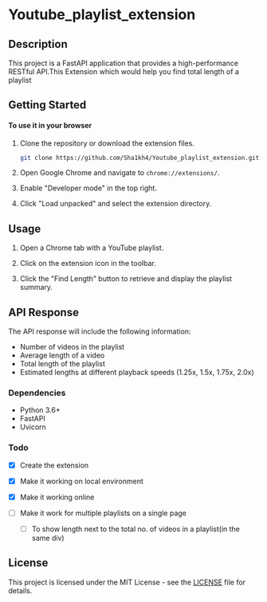 # Youtube_playlist_extension


## Description

This project is a FastAPI application that provides a high-performance RESTful API.This Extension which would help you find total length of a playlist

## Getting Started

#### To use it in your browser
1. Clone the repository or download the extension files.

    ```bash
    git clone https://github.com/Sha1kh4/Youtube_playlist_extension.git
    ```

2. Open Google Chrome and navigate to `chrome://extensions/`.

3. Enable "Developer mode" in the top right.

4. Click "Load unpacked" and select the extension directory.


## Usage

1. Open a Chrome tab with a YouTube playlist.

2. Click on the extension icon in the toolbar.

3. Click the "Find Length" button to retrieve and display the playlist summary.
## API Response

The API response will include the following information:

- Number of videos in the playlist
- Average length of a video
- Total length of the playlist
- Estimated lengths at different playback speeds (1.25x, 1.5x, 1.75x, 2.0x)

### Dependencies

- Python 3.6+
- FastAPI
- Uvicorn


### Todo

- [x] Create the extension
- [x] Make it working on local environment
- [x] Make it working online

- [ ] Make it work for multiple playlists on a single page  
  - [ ] To show length next to the total no. of videos in a playlist(in the same div)

## License

This project is licensed under the MIT License - see the [LICENSE](LICENSE) file for details.
